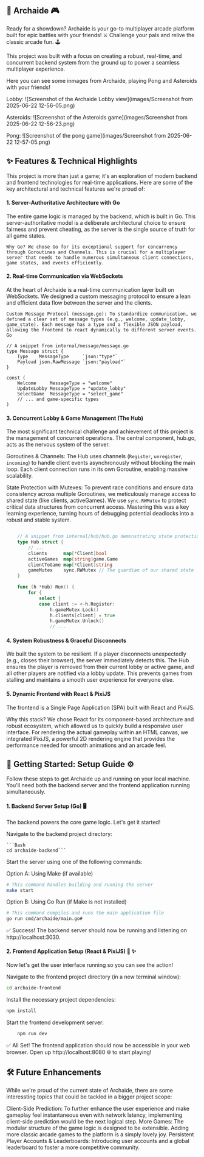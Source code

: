 ## 👾 Archaide 🎮

Ready for a showdown? Archaide is your go-to multiplayer arcade platform built for epic battles with your friends! ⚔️ Challenge your pals and relive the classic arcade fun. 🕹️

This project was built with a focus on creating a robust, real-time, and concurrent backend system from the ground up to power a seamless multiplayer experience.

Here you can see some inmages from Archaide, playing Pong and Asteroids with your friends!

Lobby:
![Screenshot of the Archaide Lobby view](images/Screenshot from 2025-06-22 12-56-05.png)

Asteroids:
![Screenshot of the Asteroids game](images/Screenshot from 2025-06-22 12-56-23.png)

Pong: 
![Screenshot of the pong game](images/Screenshot from 2025-06-22 12-57-05.png)

## ✨ Features & Technical Highlights

This project is more than just a game; it's an exploration of modern backend and frontend technologies for real-time applications. Here are some of the key architectural and technical features we're proud of:
#### 1. Server-Authoritative Architecture with Go

The entire game logic is managed by the backend, which is built in Go. This server-authoritative model is a deliberate architectural choice to ensure fairness and prevent cheating, as the server is the single source of truth for all game states.

    Why Go? We chose Go for its exceptional support for concurrency through Goroutines and Channels. This is crucial for a multiplayer server that needs to handle numerous simultaneous client connections, game states, and events efficiently.

#### 2. Real-time Communication via WebSockets

At the heart of Archaide is a real-time communication layer built on WebSockets. We designed a custom messaging protocol to ensure a lean and efficient data flow between the server and the clients.

    Custom Message Protocol (message.go): To standardize communication, we defined a clear set of message types (e.g., welcome, update_lobby, game_state). Each message has a type and a flexible JSON payload, allowing the frontend to react dynamically to different server events.
    Go

    // A snippet from internal/message/message.go
    type Message struct {
        Type    MessageType     `json:"type"`
        Payload json.RawMessage `json:"payload"` 
    }

    const (
        Welcome     MessageType = "welcome"
        UpdateLobby MessageType = "update_lobby"
        SelectGame  MessageType = "select_game"
        // ... and game-specific types
    )

#### 3. Concurrent Lobby & Game Management (The Hub)

The most significant technical challenge and achievement of this project is the management of concurrent operations. The central component, hub.go, acts as the nervous system of the server.

Goroutines & Channels: The Hub uses channels (`Register`, `unregister`, `incoming`) to handle client events asynchronously without blocking the main loop. Each client connection runs in its own Goroutine, enabling massive scalability.

State Protection with Mutexes: To prevent race conditions and ensure data consistency across multiple Goroutines, we meticulously manage access to shared state (like clients, activeGames). We use `sync.RWMutex` to protect critical data structures from concurrent access. Mastering this was a key learning experience, turning hours of debugging potential deadlocks into a robust and stable system.
    
```Go

    // A snippet from internal/hub/hub.go demonstrating state protection
    type Hub struct {
        // ...
        clients      map[*Client]bool
        activeGames  map[string]game.Game
        clientToGame map[*Client]string
        gameMutex    sync.RWMutex // The guardian of our shared state
    }

    func (h *Hub) Run() {
        for {
            select {
            case client := <-h.Register:
                h.gameMutex.Lock()
                h.clients[client] = true
                h.gameMutex.Unlock()
                // ...
```

#### 4. System Robustness & Graceful Disconnects

We built the system to be resilient. If a player disconnects unexpectedly (e.g., closes their browser), the server immediately detects this. The Hub ensures the player is removed from their current lobby or active game, and all other players are notified via a lobby update. This prevents games from stalling and maintains a smooth user experience for everyone else.

#### 5. Dynamic Frontend with React & PixiJS

The frontend is a Single Page Application (SPA) built with React and PixiJS.

Why this stack? We chose React for its component-based architecture and robust ecosystem, which allowed us to quickly build a responsive user interface. For rendering the actual gameplay within an HTML canvas, we integrated PixiJS, a powerful 2D rendering engine that provides the performance needed for smooth animations and an arcade feel.

## 🚀 Getting Started: Setup Guide ⚙️

Follow these steps to get Archaide up and running on your local machine. You'll need both the backend server and the frontend application running simultaneously.
#### 1. Backend Server Setup (Go) 🖥️

The backend powers the core game logic. Let's get it started!

Navigate to the backend project directory:
    
    ```Bash 
    cd archaide-backend```

Start the server using one of the following commands:

Option A: Using Make (if available)
```Bash
# This command handles building and running the server
make start
```

Option B: Using Go Run (if Make is not installed)
```Bash
# This command compiles and runs the main application file
go run cmd/archaide/main.go#
```

✅ Success! The backend server should now be running and listening on http://localhost:3030.

#### 2. Frontend Application Setup (React & PixiJS) 🎨 ✨

Now let's get the user interface running so you can see the action!

Navigate to the frontend project directory (in a new terminal window):
```Bash
cd archaide-frontend
```

Install the necessary project dependencies:
```Bash
npm install
```

Start the frontend development server:
```Bash
    npm run dev
```

✅ All Set! The frontend application should now be accessible in your web browser. Open up http://localhost:8080 🌐 to start playing!

## 🛠️ Future Enhancements

While we're proud of the current state of Archaide, there are some interessting topics that could be tackled in a bigger project scope:

Client-Side Prediction: To further enhance the user experience and make gameplay feel instantaneous even with network latency, implementing client-side prediction would be the next logical step.
More Games: The modular structure of the game logic is designed to be extensible. Adding more classic arcade games to the platform is a simply lovely joy.
Persistent Player Accounts & Leaderboards: Introducing user accounts and a global leaderboard to foster a more competitive community.
